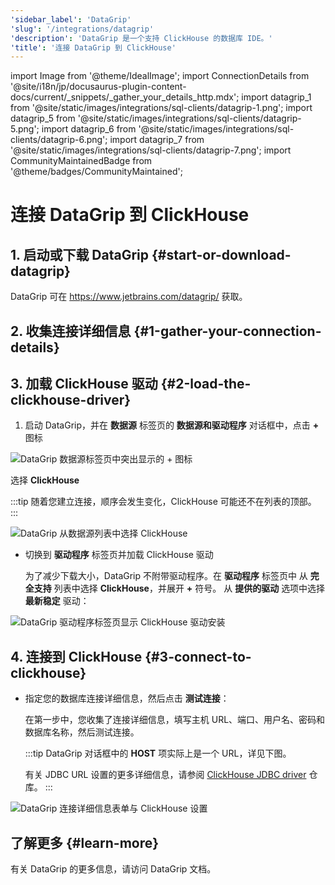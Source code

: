 ```yaml
---
'sidebar_label': 'DataGrip'
'slug': '/integrations/datagrip'
'description': 'DataGrip 是一个支持 ClickHouse 的数据库 IDE。'
'title': '连接 DataGrip 到 ClickHouse'
---
```


import Image from '@theme/IdealImage';
import ConnectionDetails from '@site/i18n/jp/docusaurus-plugin-content-docs/current/_snippets/_gather_your_details_http.mdx';
import datagrip_1 from '@site/static/images/integrations/sql-clients/datagrip-1.png';
import datagrip_5 from '@site/static/images/integrations/sql-clients/datagrip-5.png';
import datagrip_6 from '@site/static/images/integrations/sql-clients/datagrip-6.png';
import datagrip_7 from '@site/static/images/integrations/sql-clients/datagrip-7.png';
import CommunityMaintainedBadge from '@theme/badges/CommunityMaintained';


# 连接 DataGrip 到 ClickHouse

<CommunityMaintainedBadge/>

## 1. 启动或下载 DataGrip {#start-or-download-datagrip}

DataGrip 可在 https://www.jetbrains.com/datagrip/ 获取。

## 2. 收集连接详细信息 {#1-gather-your-connection-details}
<ConnectionDetails />

## 3. 加载 ClickHouse 驱动 {#2-load-the-clickhouse-driver}

1. 启动 DataGrip，并在 **数据源** 标签页的 **数据源和驱动程序** 对话框中，点击 **+** 图标

<Image img={datagrip_5} size="lg" border alt="DataGrip 数据源标签页中突出显示的 + 图标" />

  选择 **ClickHouse**

  :::tip
  随着您建立连接，顺序会发生变化，ClickHouse 可能还不在列表的顶部。
  :::

<Image img={datagrip_6} size="sm" border alt="DataGrip 从数据源列表中选择 ClickHouse" />

- 切换到 **驱动程序** 标签页并加载 ClickHouse 驱动

  为了减少下载大小，DataGrip 不附带驱动程序。在 **驱动程序** 标签页中
  从 **完全支持** 列表中选择 **ClickHouse**，并展开 **+** 符号。 从 **提供的驱动** 选项中选择 **最新稳定** 驱动：

<Image img={datagrip_1} size="lg" border alt="DataGrip 驱动程序标签页显示 ClickHouse 驱动安装" />

## 4. 连接到 ClickHouse {#3-connect-to-clickhouse}

- 指定您的数据库连接详细信息，然后点击 **测试连接**：

  在第一步中，您收集了连接详细信息，填写主机 URL、端口、用户名、密码和数据库名称，然后测试连接。

  :::tip
  DataGrip 对话框中的 **HOST** 项实际上是一个 URL，详见下图。

  有关 JDBC URL 设置的更多详细信息，请参阅 [ClickHouse JDBC driver](https://github.com/ClickHouse/clickhouse-java) 仓库。
  :::

<Image img={datagrip_7} size="md" border alt="DataGrip 连接详细信息表单与 ClickHouse 设置" />

## 了解更多 {#learn-more}

有关 DataGrip 的更多信息，请访问 DataGrip 文档。
